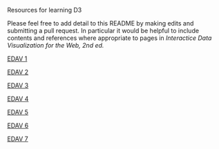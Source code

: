 Resources for learning D3

Please feel free to add detail to this README by making edits and submitting a pull request. In particular it would be helpful to include contents and references where appropriate to pages in *Interactice Data Visualization for the Web, 2nd ed.*

[EDAV 1](EDAV1Notes.md)

[EDAV 2](EDAV2Notes.md)

[EDAV 3](EDAV3Notes.md)

[EDAV 4](EDAV4Notes.md)

[EDAV 5](EDAV5Notes.md)

[EDAV 6](EDAV6Notes.md)

[EDAV 7](EDAV7Notes.md)
